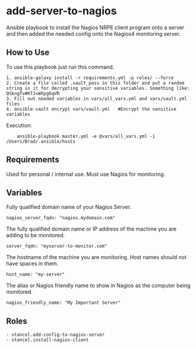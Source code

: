 add-server-to-nagios
=========

Ansible playbook to install the Nagios NRPE client program onto a server and then added the needed config onto the Nagios4 monitoring server.


How to Use
------------

To use this playbook just run this command.

	1. ansible-galaxy install -r requirements.yml -p roles/ --force
	2. Create a file called .vault_pass in this folder and put a random string in it for decrypting your sensitive variables. Something like: QSkngTv#KTJ=WXpg6qVR
	3. Fill out needed variables in vars/all_vars.yml and vars/vault.yml files
	4. ansible-vault encrypt vars/vault.yml   #Encrypt the sensitive variables

Execution: 
  	
```
	ansible-playbook master.yml -e @vars/all_vars.yml -i /Users/Brad/.ansible/hosts
```


Requirements
------------

Used for personal / internal use. Must use Nagios for monitoring.

Variables
------------

Fully qualified domain name of your Nagios Server.
```
nagios_server_fqdn: "nagios.mydomain.com"
```
The fully qualified domain name or IP address of the machine you are adding to be monitored.
```
server_fqdn: "myserver-to-monitor.com"   
```
The hostname of the machine you are monitoring. Host names should not have spaces in them.
```
host_name: "my-server"   
```
The alias or Nagios friendly name to show in Nagios as the computer being monitored.
```
nagios_friendly_name: "My Important Server"    
```


Roles
------------

	- stancel.add-config-to-nagios-server	
	- stancel.install-nagios-client	

